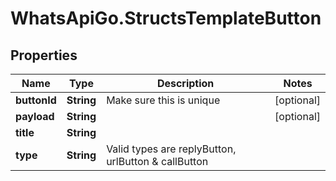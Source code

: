 # WhatsApiGo.StructsTemplateButton

## Properties

Name | Type | Description | Notes
------------ | ------------- | ------------- | -------------
**buttonId** | **String** | Make sure this is unique | [optional] 
**payload** | **String** |  | [optional] 
**title** | **String** |  | 
**type** | **String** | Valid types are replyButton, urlButton &amp; callButton | 


